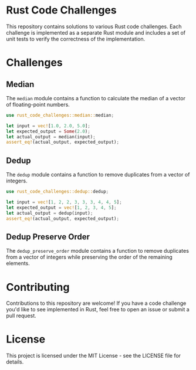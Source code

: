 # Rust Code Challenges
This repository contains solutions to various Rust code challenges. Each challenge is implemented as a separate Rust module and includes a set of unit tests to verify the correctness of the implementation.

# Challenges
## Median
The `median` module contains a function to calculate the median of a vector of floating-point numbers.
```rust
use rust_code_challenges::median::median;

let input = vec![1.0, 2.0, 5.0];
let expected_output = Some(2.0);
let actual_output = median(input);
assert_eq!(actual_output, expected_output);
```
## Dedup
The `dedup` module contains a function to remove duplicates from a vector of integers.
```rust
use rust_code_challenges::dedup::dedup;

let input = vec![1, 2, 2, 3, 3, 3, 4, 4, 5];
let expected_output = vec![1, 2, 3, 4, 5];
let actual_output = dedup(input);
assert_eq!(actual_output, expected_output);
```
## Dedup Preserve Order
The `dedup_preserve_order` module contains a function to remove duplicates from a vector of integers while preserving the order of the remaining elements.

# Contributing
Contributions to this repository are welcome! If you have a code challenge you'd like to see implemented in Rust, feel free to open an issue or submit a pull request.

# License
This project is licensed under the MIT License - see the LICENSE file for details.